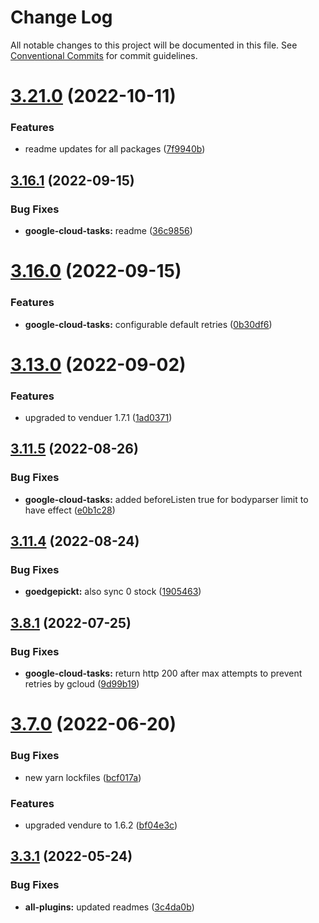 # Change Log

All notable changes to this project will be documented in this file.
See [Conventional Commits](https://conventionalcommits.org) for commit guidelines.

# [3.21.0](https://github.com/Pinelab-studio/pinelab-vendure-plugins/compare/v3.20.0...v3.21.0) (2022-10-11)

### Features

- readme updates for all packages ([7f9940b](https://github.com/Pinelab-studio/pinelab-vendure-plugins/commit/7f9940bf5cfac94680d7f4646aa5e37254b68098))

## [3.16.1](https://github.com/Pinelab-studio/pinelab-vendure-plugins/compare/v3.16.0...v3.16.1) (2022-09-15)

### Bug Fixes

- **google-cloud-tasks:** readme ([36c9856](https://github.com/Pinelab-studio/pinelab-vendure-plugins/commit/36c98568401c2c8cfd0ca882bbf59a4f4d73f5cf))

# [3.16.0](https://github.com/Pinelab-studio/pinelab-vendure-plugins/compare/v3.15.0...v3.16.0) (2022-09-15)

### Features

- **google-cloud-tasks:** configurable default retries ([0b30df6](https://github.com/Pinelab-studio/pinelab-vendure-plugins/commit/0b30df6bef84a2898939f555d0874c7326160735))

# [3.13.0](https://github.com/Pinelab-studio/pinelab-vendure-plugins/compare/v3.12.0...v3.13.0) (2022-09-02)

### Features

- upgraded to venduer 1.7.1 ([1ad0371](https://github.com/Pinelab-studio/pinelab-vendure-plugins/commit/1ad0371ee1be4f0d1371407b93e76809be08d851))

## [3.11.5](https://github.com/Pinelab-studio/pinelab-vendure-plugins/compare/v3.11.4...v3.11.5) (2022-08-26)

### Bug Fixes

- **google-cloud-tasks:** added beforeListen true for bodyparser limit to have effect ([e0b1c28](https://github.com/Pinelab-studio/pinelab-vendure-plugins/commit/e0b1c28d9ffced3e81f4686ae06f62ef3eb01685))

## [3.11.4](https://github.com/Pinelab-studio/pinelab-vendure-plugins/compare/v3.11.3...v3.11.4) (2022-08-24)

### Bug Fixes

- **goedgepickt:** also sync 0 stock ([1905463](https://github.com/Pinelab-studio/pinelab-vendure-plugins/commit/1905463de9d964effdbe7c329ac83f259c9d4f75))

## [3.8.1](https://github.com/Pinelab-studio/pinelab-vendure-plugins/compare/v3.8.0...v3.8.1) (2022-07-25)

### Bug Fixes

- **google-cloud-tasks:** return http 200 after max attempts to prevent retries by gcloud ([9d99b19](https://github.com/Pinelab-studio/pinelab-vendure-plugins/commit/9d99b19a03c51ea93efa4b7d48cc543c50734bee))

# [3.7.0](https://github.com/Pinelab-studio/pinelab-vendure-plugins/compare/v3.6.1...v3.7.0) (2022-06-20)

### Bug Fixes

- new yarn lockfiles ([bcf017a](https://github.com/Pinelab-studio/pinelab-vendure-plugins/commit/bcf017a3bbf7f7581a2e02b4bcc1cc1ab18fca88))

### Features

- upgraded vendure to 1.6.2 ([bf04e3c](https://github.com/Pinelab-studio/pinelab-vendure-plugins/commit/bf04e3c3e4e41d338622b9487bd2e7c54e7d299f))

## [3.3.1](https://github.com/Pinelab-studio/pinelab-vendure-plugins/compare/v3.3.0...v3.3.1) (2022-05-24)

### Bug Fixes

- **all-plugins:** updated readmes ([3c4da0b](https://github.com/Pinelab-studio/pinelab-vendure-plugins/commit/3c4da0b54712bd864ddc2336d40073169c58e052))
